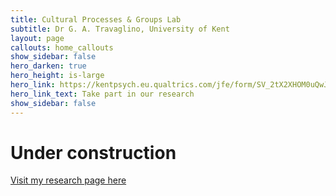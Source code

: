 ```yaml
---
title: Cultural Processes & Groups Lab
subtitle: Dr G. A. Travaglino, University of Kent
layout: page
callouts: home_callouts
show_sidebar: false
hero_darken: true
hero_height: is-large
hero_link: https://kentpsych.eu.qualtrics.com/jfe/form/SV_2tX2XHOM0uQwJ2R
hero_link_text: Take part in our research
show_sidebar: false
---
```


# Under construction

[Visit my research page here](https://www.researchgate.net/profile/Giovanni_Travaglino)

